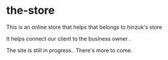 # the-store
This is an online store that helps that belongs to hinzuk's store

It helps connect our client to the business owner .

The site is still in progress..
There's more to come.